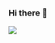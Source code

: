 ### Hi there 👋
<img src="https://github-readme-stats.vercel.app/api?username=panitnt&&show_icons=true&title_color=ffffff&icon_color=bb2acf&text_color=daf7dc&bg_color=151515">
<!--
**panitnt/panitnt** is a ✨ _special_ ✨ repository because its `README.md` (this file) appears on your GitHub profile.

Here are some ideas to get you started:

- 🔭 I’m currently working on ...
- 🌱 I’m currently learning ...
- 👯 I’m looking to collaborate on ...
- 🤔 I’m looking for help with ...
- 💬 Ask me about ...
- 📫 How to reach me: ...
- 😄 Pronouns: ...
- ⚡ Fun fact: ...
-->
